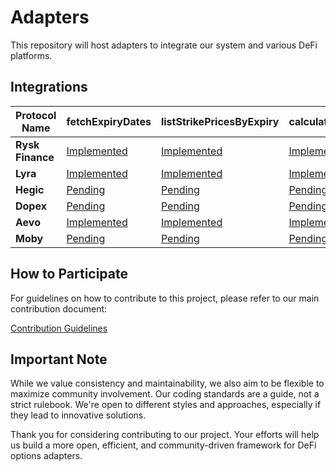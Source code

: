 # Adapters

This repository will host adapters to integrate our system and various DeFi platforms.

## Integrations

| **Protocol Name** | **fetchExpiryDates**                                     | **listStrikePricesByExpiry**                                     | **calculatePremiumForOption**                                     | **buyOptionContract**                                     | **addOptionToPosition**                                     | **exerciseOptionContract**                                 | **sellOptionBackToIssuer**                                 | **transferOptionOwnership**                                 |
| ----------------- | -------------------------------------------------------- | ---------------------------------------------------------------- | ----------------------------------------------------------------- | --------------------------------------------------------- | ----------------------------------------------------------- | ---------------------------------------------------------- | ---------------------------------------------------------- | ----------------------------------------------------------- |
| **Rysk Finance**  | [Implemented](./rysk-finance/fetchExpiryDates/README.md) | [Implemented](./rysk-finance/listStrikePricesByExpiry/README.md) | [Implemented](./rysk-finance/calculatePremiumForOption/README.md) | [Implemented](./rysk-finance/buyOptionContract/README.md) | [Implemented](./rysk-finance/addOptionToPosition/README.md) | [Pending](./rysk-finance/exerciseOptionContract/README.md) | [Pending](./rysk-finance/sellOptionBackToIssuer/README.md) | [Pending](./rysk-finance/transferOptionOwnership/README.md) |
| **Lyra**          | [Implemented](./lyra/fetchExpiryDates/README.md)         | [Implemented](./lyra/listStrikePricesByExpiry/README.md)         | [Implemented](./lyra/calculatePremiumForOption/README.md)         | [Pending](./lyra/buyOptionContract/README.md)             | [Pending](./lyra/addOptionToPosition/README.md)             | [Pending](./lyra/exerciseOptionContract/README.md)         | [Pending](./lyra/sellOptionBackToIssuer/README.md)         | [Pending](./lyra/transferOptionOwnership/README.md)         |
| **Hegic**         | [Pending](./hegic/fetchExpiryDates/README.md)            | [Pending](./hegic/listStrikePricesByExpiry/README.md)            | [Pending](./hegic/calculatePremiumForOption/README.md)            | [Pending](./hegic/buyOptionContract/README.md)            | [Pending](./hegic/addOptionToPosition/README.md)            | [Pending](./hegic/exerciseOptionContract/README.md)        | [Pending](./hegic/sellOptionBackToIssuer/README.md)        | [Pending](./hegic/transferOptionOwnership/README.md)        |
| **Dopex**         | [Pending](./dopex/fetchExpiryDates/README.md)            | [Pending](./dopex/listStrikePricesByExpiry/README.md)            | [Pending](./dopex/calculatePremiumForOption/README.md)            | [Pending](./dopex/buyOptionContract/README.md)            | [Pending](./dopex/addOptionToPosition/README.md)            | [Pending](./dopex/exerciseOptionContract/README.md)        | [Pending](./dopex/sellOptionBackToIssuer/README.md)        | [Pending](./dopex/transferOptionOwnership/README.md)        |
| **Aevo**          | [Implemented](./aevo/fetchExpiryDates/README.md)         | [Implemented](./aevo/listStrikePricesByExpiry/README.md)         | [Implemented](aevo/calculatePremiumForOption/CONTRIBUTE.md)       | [Pending](./aevo/buyOptionContract/README.md)             | [Pending](./aevo/addOptionToPosition/README.md)             | [Pending](./aevo/exerciseOptionContract/README.md)         | [Pending](./aevo/sellOptionBackToIssuer/README.md)         | [Pending](./aevo/transferOptionOwnership/README.md)         |
| **Moby**          | [Pending](./moby/fetchExpiryDates/README.md)             | [Pending](./moby/listStrikePricesByExpiry/README.md)             | [Pending](./moby/calculatePremiumForOption/README.md)             | [Pending](./moby/buyOptionContract/README.md)             | [Pending](./moby/addOptionToPosition/README.md)             | [Pending](./moby/exerciseOptionContract/README.md)         | [Pending](./moby/sellOptionBackToIssuer/README.md)         | [Pending](./moby/transferOptionOwnership/README.md)         |

## How to Participate

For guidelines on how to contribute to this project, please refer to our main contribution document:

[Contribution Guidelines](https://github.com/grixprotocol/defi-options-adapters/blob/main/CONTRIBUTE.md)

## Important Note

While we value consistency and maintainability, we also aim to be flexible to maximize community involvement. Our coding standards are a guide, not a strict rulebook. We're open to different styles and approaches, especially if they lead to innovative solutions.

Thank you for considering contributing to our project. Your efforts will help us build a more open, efficient, and community-driven framework for DeFi options adapters.
